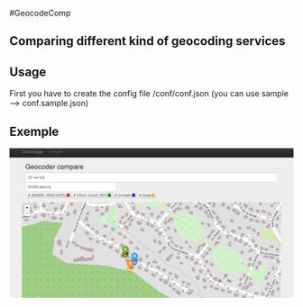 #GeocodeComp

## Comparing different kind of geocoding services

## Usage

First you have to create the config file /conf/conf.json (you can use sample --> conf.sample.json)

## Exemple

![Screenshot](/resources/screenshot/geocodeCompScr.jpg)
